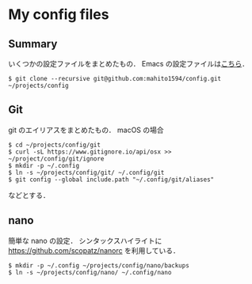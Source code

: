 # My config files

## Summary
いくつかの設定ファイルをまとめたもの．
Emacs の設定ファイルは[こちら](https://github.com/mahito1594/dotemacs)．

```
$ git clone --recursive git@github.com:mahito1594/config.git ~/projects/config
```

## Git
git のエイリアスをまとめたもの．
macOS の場合

```
$ cd ~/projects/config/git
$ curl -sL https://www.gitignore.io/api/osx >> ~/project/config/git/ignore
$ mkdir -p ~/.config
$ ln -s ~/projects/config/git/ ~/.config/git
$ git config --global include.path "~/.config/git/aliases"
```
などとする．

## nano
簡単な nano の設定．
シンタックスハイライトに https://github.com/scopatz/nanorc を利用している．

```
$ mkdir -p ~/.config ~/projects/config/nano/backups
$ ln -s ~/projects/config/nano/ ~/.config/nano
```
